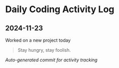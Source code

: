 # Daily Coding Activity Log

## 2024-11-23

Worked on a new project today

> Stay hungry, stay foolish.

*Auto-generated commit for activity tracking*
